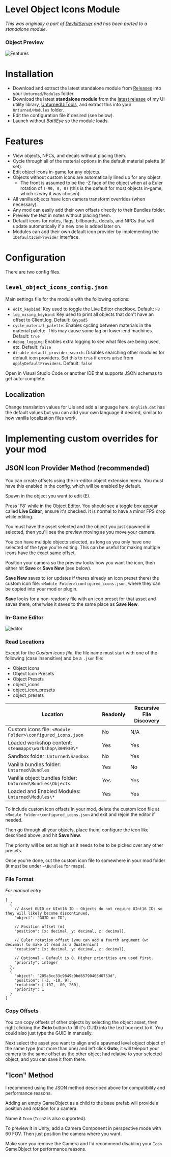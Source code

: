 # Level Object Icons Module

*This was originally a part of [DevkitServer](https://github.com/DanielWillett/DevkitServer) and has been ported to a standalone module.*

### Object Preview
![Features](https://i.imgur.com/uxSm4qF.png)

# Installation
* Download and extract the latest standalone module from [Releases](https://github.com/DanielWillett/LevelObjectIcons/releases/) into your `Unturned/Modules` folder.
* Download the latest **standalone module** from the [latest release](https://github.com/DanielWillett/UnturnedUITools/releases/) of my UI utility library, [UnturnedUITools](https://github.com/DanielWillett/UnturnedUITools), and extract this into your `Unturned/Modules` folder.
* Edit the configuration file if desired (see below).
* Launch without *BattlEye* so the module loads.

# Features
* View objects, NPCs, and decals without placing them.
* Cycle through all of the material options in the default material palette (if set).
* Edit object icons in-game for any objects.
* Objects without custom icons are automatically lined up for any object.
  * The front is assumed to be the -Z face of the object when at a Euler rotation of `(-90, 0, 0)` (this is the default for most objects in-game, which is why it was chosen).<br>
* All vanilla objects have icon camera transform overrides (when necessary).
* Any mod can easily add their own offsets directly to their Bundles folder.
* Preview the text in notes without placing them.
* Default icons for notes, flags, billboards, decals, and NPCs that will update automatically if a new one is added later on.
* Modules can add their own default icon provider by implementing the `IDefaultIconProvider` interface.

# Configuration
There are two config files.
## `level_object_icons_config.json`
Main settings file for the module with the following options:
* `edit_keybind`: Key used to toggle the Live Editor checkbox. Default: `F8`
* `log_mising_keybind`: Key used to print all objects that don't have an offset to Client.log. Default: `Keypad5`
* `cycle_material_palette`: Enables cycling between materials in the material palette. This may cause some lag on lower-end machines. Default: `true`
* `debug_logging`: Enables extra logging to see what files are being used, etc. Default: `false`
* `disable_default_provider_search`: Disables searching other modules for default icon providers. Set this to `true` if errors arise from `ApplyDefaultProviders`. Default: `false`

Open in Visual Studio Code or another IDE that supports JSON schemas to get auto-complete.

## Localization
Change translation values for UIs and add a language here. `English.dat` has the default values but you can add your own language if desired, similar to how vanilla localization files work.

# Implementing custom overrides for your mod

## JSON Icon Provider Method (recommended)
You can create offsets using the in-editor object extension menu. You must have this enabled in the config, which will be enabled by default.

Spawn in the object you want to edit (E).

Press 'F8' while in the Object Editor. You should see a toggle box appear called **Live Editor**, ensure it's checked.
It is normal to have a minor FPS drop while editing.

You must have the asset selected and the object you just spawned in selected, then you'll see the preview moving as you move your camera.

You can have multiple objects selected, as long as you only have one selected of the type you're editing. This can be useful for making multiple icons have the exact same offset.

Position your camera so the preview looks how you want the icon, then either hit **Save** or **Save New** (see below).

**Save New** saves to (or updates if theres already an icon preset there) the custom icon file: `<Module Folder>\configured_icons.json`, where they can be copied into your mod or plugin.

**Save** looks for a non-readonly file with an icon preset for that asset and saves there, otherwise it saves to the same place as **Save New**.

### In-Game Editor
![editor](https://i.imgur.com/CaTgpiA.png)


### Read Locations

Except for the *Custom icons file*, the file name must start with one of the following (case insensitive) and be a `.json` file:

* Object Icons
* Object Icon Presets
* Object Presets
* object_icons
* object_icon_presets
* object_presets

|Location|Readonly|Recursive File Discovery|
|---|---|---|
|Custom icons file: `<Module Folder>\configured_icons.json`|No|N/A|
|Loaded workshop content: `steamapps\workshop\304930\*`|Yes|Yes|
|Sandbox folder: `Unturned\Sandbox`|No|Yes|
|Vanilla bundles folder: `Unturned\Bundles`|Yes|No|
|Vanilla object bundles folder: `Unturned\Bundles\Objects`|Yes|Yes|
|Loaded and Enabled Modules: `Unturned\Modules\*`|Yes|Yes|

To include custom icon offsets in your mod, delete the custom icon file at `<Module Folder>\configured_icons.json` and exit and rejoin the editor if needed.

Then go through all your objects, place them, configure the icon like described above, and hit **Save New**.

The priority will be set as high as it needs to be to be picked over any other presets.

Once you're done, cut the custom icon file to somewhere in your mod folder (it must be under `~\Bundles` for maps).

### File Format 
*For manual entry*
```jsonc
[
  {
    // Asset GUID or UInt16 ID - Objects do not require UInt16 IDs so they will likely become discontinued.
    "object": "GUID or ID",

    // Position offset (m)
    "position": [x: decimal, y: decimal, z: decimal],

    // Euler rotation offset (you can add a fourth argument (w: decimal) to make it read as a Quaternion)
    "rotation": [x: decimal, y: decimal, z: decimal],

    // Optional - Default is 0. Higher priorities are used first.
    "priority": integer
  },
  {
    "object": "205a8cc33c9849c9bd65790403d0753d",
    "position": [-3, -10, 9],
    "rotation": [-107, -80, 260],
    "priority": 1
  }
]
```

### Copy Offsets
You can copy offsets of other objects by selecting the object asset, then right clicking the **Goto** button to fill it's GUID into the text box next to it. You could also just type the GUID in manually.

Next select the asset you want to align and a spawned level object object of the same type (not more than one) and left click **Goto**, it will teleport your camera to the same offset as the other object had relative to your selected object, and you can save it from there.


## "Icon" Method
I recommend using the JSON method described above for compatibility and performance reasons.

Adding an empty GameObject as a child to the base prefab will provide a position and rotation for a camera.

Name it `Icon` (`Icon2` is also supported).

To preview it in Unity, add a Camera Component in perspective mode with 60 FOV. Then just position the camera where you want.

Make sure you remove the Camera and I'd recommend disabling your `Icon` GameObject for performance reasons.
